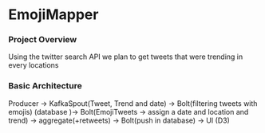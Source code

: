 # EmojiMapper

### Project Overview

Using the twitter search API we plan to get tweets that were trending in every locations

### Basic Architecture

 Producer ->  KafkaSpout(Tweet, Trend and date) -> Bolt(filtering tweets with emojis) (database )-> Bolt(EmojiTweets -> assign a date and location and trend) -> aggregate(+retweets) -> Bolt(push in database)  -> UI (D3) 
